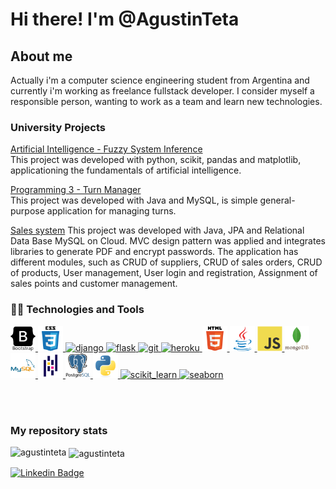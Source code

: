 # Hi there! I'm @AgustinTeta

## About me
Actually i'm a computer science engineering student from Argentina and currently i'm working as freelance fullstack developer.
I consider myself a responsible person, wanting to work as a team and learn new technologies.

### University Projects

[Artificial Intelligence - Fuzzy System Inference](https://github.com/agustinteta/IA-FISMamdani)  
This project was developed with python, scikit, pandas and matplotlib, applicationing the fundamentals of artificial intelligence.

[Programming 3 - Turn Manager](https://github.com/agustinteta/AppTurnos)  
This project was developed with Java and MySQL, is simple general-purpose application for managing turns.

[Sales system](https://github.com/agustinteta/sistema-de-ventas)
This project was developed with Java, JPA and Relational Data Base MySQL on Cloud. MVC design pattern was applied and integrates libraries to generate PDF and encrypt passwords.
The application has different modules, such as CRUD of suppliers, CRUD of sales orders, CRUD of products, User management, User login and registration, Assignment of sales points and customer management.

### 👨‍💻 Technologies and Tools

<p align="left"> <a href="https://getbootstrap.com" target="_blank" rel="noreferrer"> <img src="https://raw.githubusercontent.com/devicons/devicon/master/icons/bootstrap/bootstrap-plain-wordmark.svg" alt="bootstrap" width="40" height="40"/> </a> <a href="https://www.w3schools.com/css/" target="_blank" rel="noreferrer"> <img src="https://raw.githubusercontent.com/devicons/devicon/master/icons/css3/css3-original-wordmark.svg" alt="css3" width="40" height="40"/> </a> <a href="https://www.djangoproject.com/" target="_blank" rel="noreferrer"> <img src="https://cdn.worldvectorlogo.com/logos/django.svg" alt="django" width="40" height="40"/> </a> <a href="https://flask.palletsprojects.com/" target="_blank" rel="noreferrer"> <img src="https://www.vectorlogo.zone/logos/pocoo_flask/pocoo_flask-icon.svg" alt="flask" width="40" height="40"/> </a> <a href="https://git-scm.com/" target="_blank" rel="noreferrer"> <img src="https://www.vectorlogo.zone/logos/git-scm/git-scm-icon.svg" alt="git" width="40" height="40"/> </a> <a href="https://heroku.com" target="_blank" rel="noreferrer"> <img src="https://www.vectorlogo.zone/logos/heroku/heroku-icon.svg" alt="heroku" width="40" height="40"/> </a> <a href="https://www.w3.org/html/" target="_blank" rel="noreferrer"> <img src="https://raw.githubusercontent.com/devicons/devicon/master/icons/html5/html5-original-wordmark.svg" alt="html5" width="40" height="40"/> </a> <a href="https://www.java.com" target="_blank" rel="noreferrer"> <img src="https://raw.githubusercontent.com/devicons/devicon/master/icons/java/java-original.svg" alt="java" width="40" height="40"/> </a> <a href="https://developer.mozilla.org/en-US/docs/Web/JavaScript" target="_blank" rel="noreferrer"> <img src="https://raw.githubusercontent.com/devicons/devicon/master/icons/javascript/javascript-original.svg" alt="javascript" width="40" height="40"/> </a> <a href="https://www.mongodb.com/" target="_blank" rel="noreferrer"> <img src="https://raw.githubusercontent.com/devicons/devicon/master/icons/mongodb/mongodb-original-wordmark.svg" alt="mongodb" width="40" height="40"/> </a> <a href="https://www.mysql.com/" target="_blank" rel="noreferrer"> <img src="https://raw.githubusercontent.com/devicons/devicon/master/icons/mysql/mysql-original-wordmark.svg" alt="mysql" width="40" height="40"/> </a> <a href="https://pandas.pydata.org/" target="_blank" rel="noreferrer"> <img src="https://raw.githubusercontent.com/devicons/devicon/2ae2a900d2f041da66e950e4d48052658d850630/icons/pandas/pandas-original.svg" alt="pandas" width="40" height="40"/> </a> <a href="https://www.postgresql.org" target="_blank" rel="noreferrer"> <img src="https://raw.githubusercontent.com/devicons/devicon/master/icons/postgresql/postgresql-original-wordmark.svg" alt="postgresql" width="40" height="40"/> </a> <a href="https://www.python.org" target="_blank" rel="noreferrer"> <img src="https://raw.githubusercontent.com/devicons/devicon/master/icons/python/python-original.svg" alt="python" width="40" height="40"/> </a> <a href="https://scikit-learn.org/" target="_blank" rel="noreferrer"> <img src="https://upload.wikimedia.org/wikipedia/commons/0/05/Scikit_learn_logo_small.svg" alt="scikit_learn" width="40" height="40"/> </a> <a href="https://seaborn.pydata.org/" target="_blank" rel="noreferrer"> <img src="https://seaborn.pydata.org/_images/logo-mark-lightbg.svg" alt="seaborn" width="40" height="40"/> </a> </p>

<br>
<br>

### My repository stats
<p><img align="left" src="https://github-readme-stats.vercel.app/api/top-langs?username=agustinteta&show_icons=true&locale=en&layout=compact" alt="agustinteta" /></p>
<p>&nbsp;<img align="center" src="https://github-readme-stats.vercel.app/api?username=agustinteta&show_icons=true&locale=en" alt="agustinteta" /></p>

[![Linkedin Badge](https://img.shields.io/badge/-agustin--teta-blue?style=flat&logo=Linkedin&logoColor=white&labelColor=blue&link=https://www.linkedin.com/in/agustinteta/)](https://www.linkedin.com/in/agustinteta)


<!---
agustinteta/agustinteta is a ✨ special ✨ repository because its `README.md` (this file) appears on your GitHub profile.
You can click the Preview link to take a look at your changes.
--->
